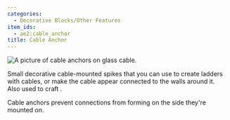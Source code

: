 ```yaml
---
categories:
  - Decorative Blocks/Other Features
item_ids:
  - ae2:cable_anchor
title: Cable Anchor
---
```


![A picture of cable anchors on glass cable.](../../../public/assets/large/cable_anchor.png)

Small decorative cable-mounted spikes that you can use to create ladders with cables, or make the cable appear
connected to the walls around it. Also used to craft <ItemLink id="facade"/>.

Cable anchors prevent connections from forming on the side they're mounted on.

<RecipeFor id="cable_anchor" />
